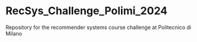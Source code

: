 # RecSys_Challenge_Polimi_2024
Repository for the recommender systems course challenge at Politecnico di Milano
